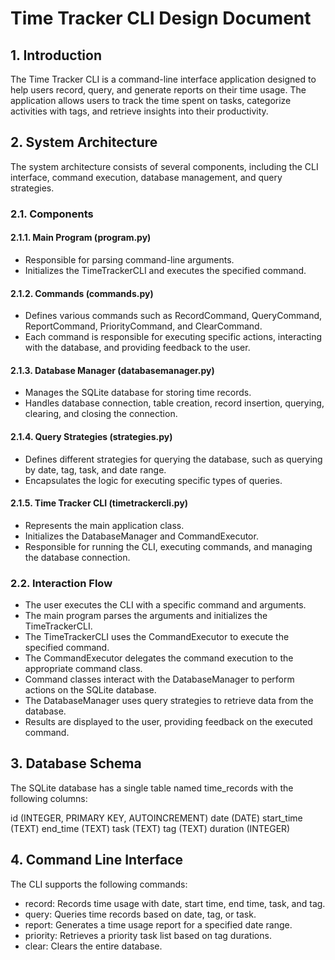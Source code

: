 # Time Tracker CLI Design Document

## 1. Introduction

The Time Tracker CLI is a command-line interface application designed to help users record, query, and generate reports on their time usage. The application allows users to track the time spent on tasks, categorize activities with tags, and retrieve insights into their productivity.

## 2. System Architecture

The system architecture consists of several components, including the CLI interface, command execution, database management, and query strategies.

### 2.1. Components

#### 2.1.1. Main Program (program.py)

- Responsible for parsing command-line arguments.
- Initializes the TimeTrackerCLI and executes the specified command.

#### 2.1.2. Commands (commands.py)

- Defines various commands such as RecordCommand, QueryCommand, ReportCommand, PriorityCommand, and ClearCommand.
- Each command is responsible for executing specific actions, interacting with the database, and providing feedback to the user.

#### 2.1.3. Database Manager (databasemanager.py)

- Manages the SQLite database for storing time records.
- Handles database connection, table creation, record insertion, querying, clearing, and closing the connection.

#### 2.1.4. Query Strategies (strategies.py)

- Defines different strategies for querying the database, such as querying by date, tag, task, and date range.
- Encapsulates the logic for executing specific types of queries.

#### 2.1.5. Time Tracker CLI (timetrackercli.py)

- Represents the main application class.
- Initializes the DatabaseManager and CommandExecutor.
- Responsible for running the CLI, executing commands, and managing the database connection.

### 2.2. Interaction Flow

- The user executes the CLI with a specific command and arguments.
- The main program parses the arguments and initializes the TimeTrackerCLI.
- The TimeTrackerCLI uses the CommandExecutor to execute the specified command.
- The CommandExecutor delegates the command execution to the appropriate command class.
- Command classes interact with the DatabaseManager to perform actions on the SQLite database.
- The DatabaseManager uses query strategies to retrieve data from the database.
- Results are displayed to the user, providing feedback on the executed command.

## 3. Database Schema

The SQLite database has a single table named time_records with the following columns:

id (INTEGER, PRIMARY KEY, AUTOINCREMENT)
date (DATE)
start_time (TEXT)
end_time (TEXT)
task (TEXT)
tag (TEXT)
duration (INTEGER)

## 4. Command Line Interface

The CLI supports the following commands:

- record: Records time usage with date, start time, end time, task, and tag.
- query: Queries time records based on date, tag, or task.
- report: Generates a time usage report for a specified date range.
- priority: Retrieves a priority task list based on tag durations.
- clear: Clears the entire database.
